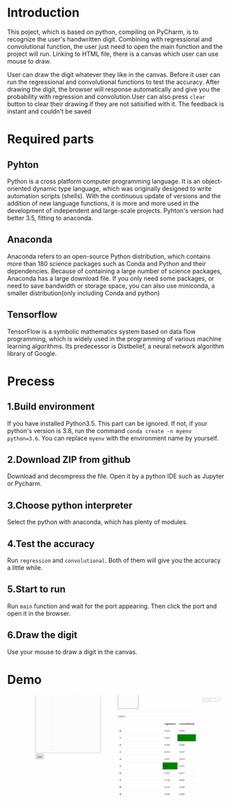 # Introduction
This poject, which is based on python, compiling on PyCharm, is to recognize the user's handwritten digit. Combining with regressional and convolutional function, the user just need to open the main function and the project will run. Linking to HTML file, there is a canvas which user can use mouse to draw.

User can draw the digit whatever they like in the canvas. Before it user can run the regressional and convolutional functions to test the accuracy. After drawing the digit, the browser will response automatically and give you the probability with regression and convolution.User can also press `clear` button to clear their drawing if they are not satisified with it. The feedback is instant and couldn't be saved

# Required parts
## Pyhton
Python is a cross platform computer programming language. It is an object-oriented dynamic type language, which was originally designed to write automation scripts (shells). With the continuous update of versions and the addition of new language functions, it is more and more used in the development of independent and large-scale projects. Pyhton's version had better 3.5, fitting to anaconda.

## Anaconda
Anaconda refers to an open-source Python distribution, which contains more than 180 science packages such as Conda and Python and their dependencies. Because of containing a large number of science packages, Anaconda has a large download file. If you only need some packages, or need to save bandwidth or storage space, you can also use miniconda, a smaller distribution(only including Conda and python)

## Tensorflow
TensorFlow is a symbolic mathematics system based on data flow programming, which is widely used in the programming of various machine learning algorithms. Its predecessor is Distbelief, a neural network algorithm library of Google.

# Precess
## 1.Build environment
If you have installed Python3.5. This part can be ignored. If not, if your python's version is 3.8, run the command `conda create -n myenv python=3.6`. You can replace `myenv` with the environment name by yourself.

## 2.Download ZIP from github
Download and decompress the file. Open it by a python IDE such as Jupyter or Pycharm.

## 3.Choose python interpreter
Select the python with anaconda, which has plenty of modules.

## 4.Test the accuracy
Run `regression` and `convolutional`. Both of them will give you the accuracy a little while.

## 5.Start to run
Run `main` function and wait for the port appearing. Then click the port and open it in the browser.

## 6.Draw the digit
Use your mouse to draw a digit in the canvas.

# Demo
![Demo](https://github.com/a912851371/HANDWRITING-RECOGNITION-PROJECT/blob/master/Demo.gif)
